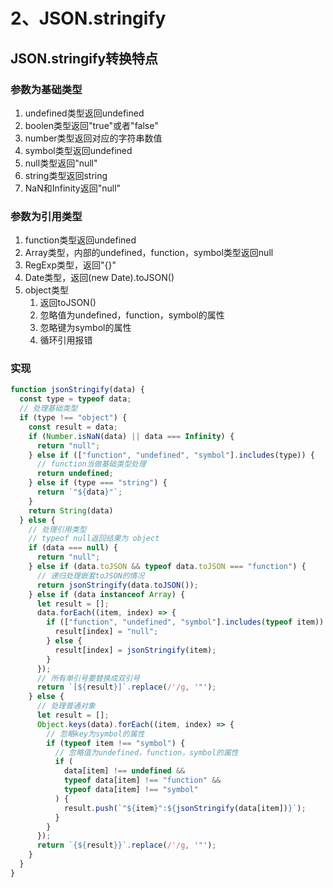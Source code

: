 # 2、JSON.stringify

## JSON.stringify转换特点

### 参数为基础类型

1. undefined类型返回undefined
2. boolen类型返回"true"或者"false"
3. number类型返回对应的字符串数值
4. symbol类型返回undefined
5. null类型返回"null"
6. string类型返回string
7. NaN和Infinity返回"null"

### 参数为引用类型

1. function类型返回undefined
2. Array类型，内部的undefined，function，symbol类型返回null
3. RegExp类型，返回"{}"
4. Date类型，返回(new Date).toJSON()
5. object类型
   1. 返回toJSON()
   2. 忽略值为undefined，function，symbol的属性
   3. 忽略键为symbol的属性
   4. 循环引用报错

### 实现

```javascript
function jsonStringify(data) {
  const type = typeof data;
  // 处理基础类型
  if (type !== "object") {
    const result = data;
    if (Number.isNaN(data) || data === Infinity) {
      return "null";
    } else if (["function", "undefined", "symbol"].includes(type)) {
      // function当做基础类型处理
      return undefined;
    } else if (type === "string") {
      return `"${data}"`;
    }
    return String(data)
  } else {
    // 处理引用类型
    // typeof null返回结果为 object
    if (data === null) {
      return "null";
    } else if (data.toJSON && typeof data.toJSON === "function") {
      // 递归处理嵌套toJSON的情况
      return jsonStringify(data.toJSON());
    } else if (data instanceof Array) {
      let result = [];
      data.forEach((item, index) => {
        if (["function", "undefined", "symbol"].includes(typeof item)) {
          result[index] = "null";
        } else {
          result[index] = jsonStringify(item);
        }
      });
      // 所有单引号要替换成双引号
      return `[${result}]`.replace(/'/g, '"');
    } else {
      // 处理普通对象
      let result = [];
      Object.keys(data).forEach((item, index) => {
        // 忽略key为symbol的属性
        if (typeof item !== "symbol") {
          // 忽略值为undefined，function，symbol的属性
          if (
            data[item] !== undefined &&
            typeof data[item] !== "function" &&
            typeof data[item] !== "symbol"
          ) {
            result.push(`"${item}":${jsonStringify(data[item])}`);
          }
        }
      });
      return `{${result}}`.replace(/'/g, '"');
    }
  }
}

```
